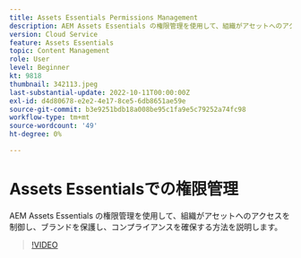 ```yaml
---
title: Assets Essentials Permissions Management
description: AEM Assets Essentials の権限管理を使用して、組織がアセットへのアクセスを制御し、ブランドを保護し、コンプライアンスを確保する方法を説明します。
version: Cloud Service
feature: Assets Essentials
topic: Content Management
role: User
level: Beginner
kt: 9818
thumbnail: 342113.jpeg
last-substantial-update: 2022-10-11T00:00:00Z
exl-id: d4d80678-e2e2-4e17-8ce5-6db8651ae59e
source-git-commit: b3e9251bdb18a008be95c1fa9e5c79252a74fc98
workflow-type: tm+mt
source-wordcount: '49'
ht-degree: 0%

---
```


# Assets Essentialsでの権限管理

AEM Assets Essentials の権限管理を使用して、組織がアセットへのアクセスを制御し、ブランドを保護し、コンプライアンスを確保する方法を説明します。

>[!VIDEO](https://video.tv.adobe.com/v/342113?quality=12&learn=on)
